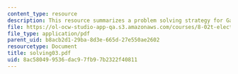 ```yaml
---
content_type: resource
description: This resource summarizes a problem solving strategy for Gauss?s Law problems.
file: https://ol-ocw-studio-app-qa.s3.amazonaws.com/courses/8-02t-electricity-and-magnetism-spring-2005/8ac580499536dac97fb97b2322f40811_solving03.pdf
file_type: application/pdf
parent_uid: b8acb2d1-29ba-8d3e-665d-27e550ae2602
resourcetype: Document
title: solving03.pdf
uid: 8ac58049-9536-dac9-7fb9-7b2322f40811
---
```

